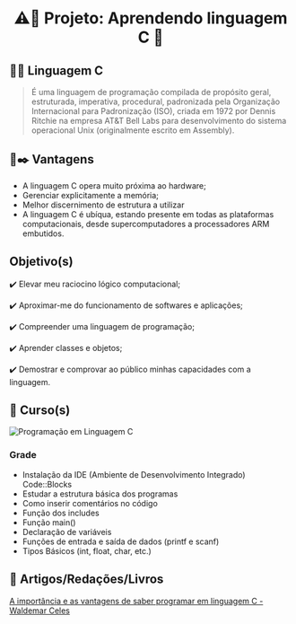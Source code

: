 <h1 align="center">⚠️🚧 Projeto: Aprendendo linguagem C 🚀</h1> 

## :dart::mag_right: Linguagem C </h3>

>É uma linguagem de programação compilada de propósito geral, estruturada, imperativa, procedural, padronizada pela Organização Internacional para Padronização (ISO), criada em 1972 por Dennis Ritchie na empresa AT&T Bell Labs para desenvolvimento do sistema operacional Unix (originalmente escrito em Assembly).

## :ledger::black_nib: Vantagens

* A linguagem C opera muito próxima ao hardware;
* Gerenciar explicitamente a memória;
* Melhor discernimento de estrutura a utilizar
* A linguagem C é ubíqua, estando presente em todas as plataformas computacionais, desde supercomputadores a processadores ARM embutidos.

## Objetivo(s)

<p>✔️ Elevar meu raciocino lógico computacional;</p>
<p>✔️ Aproximar-me do funcionamento de softwares e aplicações;</p>
<p>✔️ Compreender uma linguagem de programação;</p>
<p>✔️ Aprender classes e objetos;</p>
<p>✔️ Demostrar e comprovar ao público minhas capacidades com a linguagem.</p>

## :diamond_shape_with_a_dot_inside: Curso(s)

![Programação em Linguagem C](http://www.bosontreinamentos.com.br/category/programacao-em-linguagem-c/)

### Grade

* Instalação da IDE (Ambiente de Desenvolvimento Integrado) Code::Blocks 
* Estudar a estrutura básica dos programas
* Como inserir comentários no código
* Função dos includes
* Função main()
* Declaração de variáveis 
* Funções de entrada e saída de dados (printf e scanf)
* Tipos Básicos (int, float, char, etc.)

## :link: Artigos/Redações/Livros 

[A importância e as vantagens de saber programar em linguagem C - Waldemar Celes](https://computerworld.com.br/plataformas/importancia-e-vantagens-de-saber-programar-em-linguagem-c/#:~:text=A%20linguagem%20C%20nos%20permite,de%20programa%C3%A7%C3%A3o%20de%20computadores%C2%B2%20%C2%B3)
